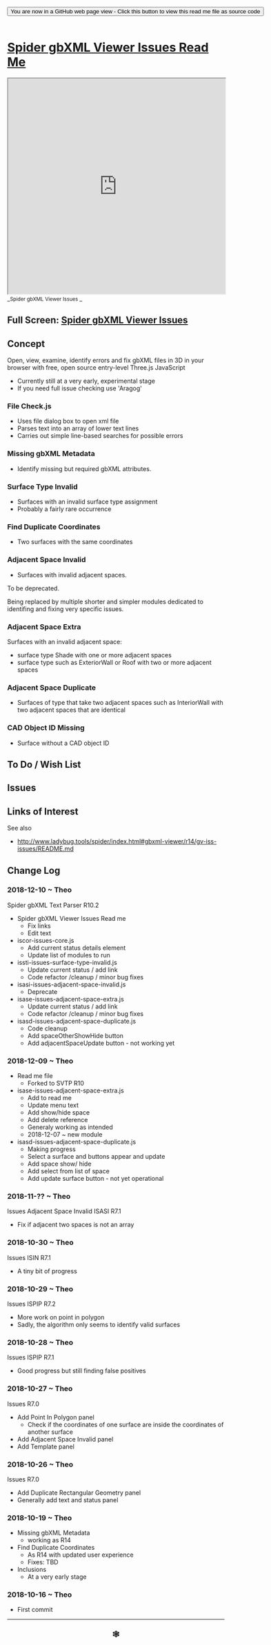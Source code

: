 
<span style=display:none; >[You are now in a GitHub source code view - click this link to view Read Me file as a web page]( https://www.ladybug.tools/spider-gbxml-tools/#sandbox/spider-gbxml-text-parser/r10/cookbook/spider-gbxml-issues/README.md "View file as a web page." ) </span>

<div><input type=button class = 'btn btn-secondary btn-sm' onclick="window.location.href='https://github.com/ladybug-tools/spider-gbxml-tools/blob/master/sandbox/spider-gbxml-text-parser/r10/cookbook/spider-gbxml-issues/README.md'";
value='You are now in a GitHub web page view - Click this button to view this read me file as source code' ></div>

<br>

# [Spider gbXML Viewer Issues Read Me]( #sandbox/spider-gbxml-text-parser/r10/cookbook/spider-gbxml-issues/README.md )



<iframe src=https://www.ladybug.tools/spider-gbxml-tools/sandbox/spider-gbxml-text-parser/r10/cookbook/spider-gbxml-issues/index.html width=100% height=500px >Iframes are not viewable in GitHub source code views</iframe>
_<small>Spider gbXML Viewer Issues </small>_

## Full Screen: [Spider gbXML Viewer Issues ]( https://www.ladybug.tools/spider-gbxml-tools/sandbox/spider-gbxml-text-parser/r10/cookbook/spider-gbxml-issues/r7/spider-gbxml-viewer-issues.html )



## Concept

Open, view, examine, identify errors and fix gbXML files in 3D in your browser with free, open source entry-level Three.js JavaScript

* Currently still at a very early, experimental stage
* If you need full issue checking use 'Aragog'


### File Check.js

* Uses file dialog box to open xml file
* Parses text into an array of lower text lines
* Carries out simple line-based searches for possible errors

### Missing gbXML Metadata

* Identify missing but required gbXML attributes.

### Surface Type Invalid

* Surfaces with an invalid surface type assignment
* Probably a fairly rare occurrence

### Find Duplicate Coordinates

* Two surfaces with the same coordinates


### Adjacent Space Invalid

* Surfaces with invalid adjacent spaces.

To be deprecated.

Being replaced by multiple shorter and simpler modules dedicated to identifing and fixing very specific issues.




### Adjacent Space Extra

Surfaces with an invalid adjacent space:
* surface type Shade with one or more adjacent spaces
* surface type such as ExteriorWall or Roof with two or more adjacent spaces

### Adjacent Space Duplicate

* Surfaces of type that take two adjacent spaces such as InteriorWall with two adjacent spaces that are identical


### CAD Object ID Missing

* Surface without a CAD object ID


<!--
### Duplicate Rectangular Geometry

* Identify surfaces with identical rectangular geometry File Check

### Inclusions

* Overlapping bounding boxes


### Point inside Polygon

* Yes


## To Do / Wish List

### Point in Polygon

Things to try
* Two surfaces have identical coordinates, but one surface has fewer coordinates than the other
* Two surfaces have overlapping bounding boxes, but have different surface types or other differences
	* 2018-10-30 ~ Not finding different surface types


## Issues

### Duplicate Coordinates

* 2018-10-21 ~ Theo ~ make sure no double counts
* 2018-10-21 ~ Theo ~ confirm finding same items a Aragog 12/14
* 2018-10-21 ~ Theo ~ determine and display faulty adjacent space issues
-->


## To Do / Wish List


## Issues




## Links of Interest

See also

* http://www.ladybug.tools/spider/index.html#gbxml-viewer/r14/gv-iss-issues/README.md


## Change Log


### 2018-12-10 ~ Theo

Spider gbXML Text Parser R10.2
* Spider gbXML Viewer Issues Read me
	* Fix links
	* Edit text
* iscor-issues-core.js
	* Add current status details element
	* Update list of modules to run
* issti-issues-surface-type-invalid.js
	* Update current status / add link
	* Code refactor /cleanup / minor bug fixes
* isasi-issues-adjacent-space-invalid.js
	* Deprecate
* isase-issues-adjacent-space-extra.js
	* Update current status / add link
	* Code refactor /cleanup / minor bug fixes
* isasd-issues-adjacent-space-duplicate.js
	* Code cleanup
	* Add spaceOtherShowHide button
	* Add adjacentSpaceUpdate button - not working yet

### 2018-12-09 ~ Theo

* Read me file
	* Forked to SVTP R10
* isase-issues-adjacent-space-extra.js
	* Add to read me
	* Update menu text
	* Add show/hide space
	* Add delete reference
	* Generaly working as intended
	* 2018-12-07 ~ new module
* isasd-issues-adjacent-space-duplicate.js
	* Making progress
	* Select a surface and buttons appear and update
	* Add space show/ hide
	* Add select from list of space
	* Add update surface button - not yet operational

### 2018-11-?? ~ Theo
Issues Adjacent Space Invalid ISASI R7.1
* Fix if adjacent two spaces is not an array

### 2018-10-30 ~ Theo

Issues ISIN R7.1
* A tiny bit of progress


### 2018-10-29 ~ Theo

Issues ISPIP R7.2
* More work on point in polygon
* Sadly, the algorithm only seems to identify valid surfaces

### 2018-10-28 ~ Theo

Issues ISPIP R7.1
* Good progress but still finding false positives



### 2018-10-27 ~ Theo

Issues R7.0
* Add Point In Polygon panel
	* Check if the coordinates of one surface are inside the coordinates of another surface
* Add Adjacent Space Invalid panel
* Add Template panel

### 2018-10-26 ~ Theo

Issues R7.0
* Add Duplicate Rectangular Geometry panel
* Generally add text and status panel


### 2018-10-19 ~ Theo

* Missing gbXML Metadata
	* working as R14
* Find Duplicate Coordinates
	* As R14 with updated user experience
	* Fixes: TBD
* Inclusions
	* At a very early stage

### 2018-10-16 ~ Theo

* First commit


***

### <center title="Howdy! My web is better than yours. ;-)" ><a href=javascript:window.scrollTo(0,0); style="text-decoration:none !important;" > &#x1f578; </a></center>



